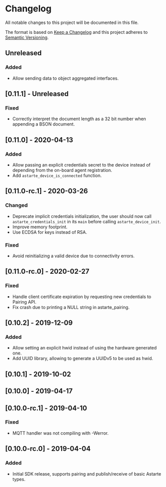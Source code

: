 # Changelog
All notable changes to this project will be documented in this file.

The format is based on [Keep a Changelog](http://keepachangelog.com/en/1.0.0/)
and this project adheres to [Semantic Versioning](http://semver.org/spec/v2.0.0.html).

## Unreleased
### Added
- Allow sending data to object aggregated interfaces.

## [0.11.1] - Unreleased
### Fixed
- Correctly interpret the document length as a 32 bit number when appending a BSON document.

## [0.11.0] - 2020-04-13
### Added
- Allow passing an explicit credentials secret to the device instead of depending from the on-board
  agent registration.
- Add `astarte_device_is_connected` function.

## [0.11.0-rc.1] - 2020-03-26
### Changed
- Deprecate implicit credentials initialization, the user should now call `astarte_credentials_init`
  in its `main` before calling `astarte_device_init`.
- Improve memory footprint.
- Use ECDSA for keys instead of RSA.

### Fixed
- Avoid reinitializing a valid device due to connectivity errors.

## [0.11.0-rc.0] - 2020-02-27
### Fixed
- Handle client certificate expiration by requesting new credentials to Pairing API.
- Fix crash due to printing a NULL string in astarte_pairing.

## [0.10.2] - 2019-12-09
### Added
- Allow setting an explicit hwid instead of using the hardware generated one.
- Add UUID library, allowing to generate a UUIDv5 to be used as hwid.

## [0.10.1] - 2019-10-02

## [0.10.0] - 2019-04-17

## [0.10.0-rc.1] - 2019-04-10
### Fixed
- MQTT handler was not compiling with -Werror.

## [0.10.0-rc.0] - 2019-04-04
### Added
- Initial SDK release, supports pairing and publish/receive of basic Astarte types.
